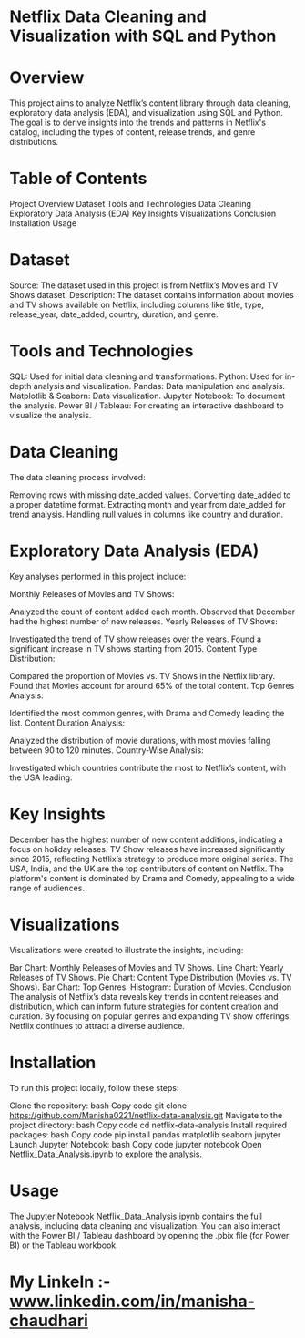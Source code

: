 # Netflix Data Cleaning and Visualization with SQL and Python
# Overview
This project aims to analyze Netflix’s content library through data cleaning, exploratory data analysis (EDA), and visualization using SQL and Python. The goal is to derive insights into the trends and patterns in Netflix's catalog, including the types of content, release trends, and genre distributions.

# Table of Contents
Project Overview
Dataset
Tools and Technologies
Data Cleaning
Exploratory Data Analysis (EDA)
Key Insights
Visualizations
Conclusion
Installation
Usage

# Dataset
Source: The dataset used in this project is from Netflix’s Movies and TV Shows dataset.
Description: The dataset contains information about movies and TV shows available on Netflix, including columns like title, type, release_year, date_added, country, duration, and genre.

# Tools and Technologies
SQL: Used for initial data cleaning and transformations.
Python: Used for in-depth analysis and visualization.
Pandas: Data manipulation and analysis.
Matplotlib & Seaborn: Data visualization.
Jupyter Notebook: To document the analysis.
Power BI / Tableau: For creating an interactive dashboard to visualize the analysis.

# Data Cleaning
The data cleaning process involved:

Removing rows with missing date_added values.
Converting date_added to a proper datetime format.
Extracting month and year from date_added for trend analysis.
Handling null values in columns like country and duration.

# Exploratory Data Analysis (EDA)
Key analyses performed in this project include:

Monthly Releases of Movies and TV Shows:

Analyzed the count of content added each month.
Observed that December had the highest number of new releases.
Yearly Releases of TV Shows:

Investigated the trend of TV show releases over the years.
Found a significant increase in TV shows starting from 2015.
Content Type Distribution:

Compared the proportion of Movies vs. TV Shows in the Netflix library.
Found that Movies account for around 65% of the total content.
Top Genres Analysis:

Identified the most common genres, with Drama and Comedy leading the list.
Content Duration Analysis:

Analyzed the distribution of movie durations, with most movies falling between 90 to 120 minutes.
Country-Wise Analysis:

Investigated which countries contribute the most to Netflix’s content, with the USA leading.

# Key Insights
December has the highest number of new content additions, indicating a focus on holiday releases.
TV Show releases have increased significantly since 2015, reflecting Netflix’s strategy to produce more original series.
The USA, India, and the UK are the top contributors of content on Netflix.
The platform's content is dominated by Drama and Comedy, appealing to a wide range of audiences.

# Visualizations
Visualizations were created to illustrate the insights, including:

Bar Chart: Monthly Releases of Movies and TV Shows.
Line Chart: Yearly Releases of TV Shows.
Pie Chart: Content Type Distribution (Movies vs. TV Shows).
Bar Chart: Top Genres.
Histogram: Duration of Movies.
Conclusion
The analysis of Netflix’s data reveals key trends in content releases and distribution, which can inform future strategies for content creation and curation. By focusing on popular genres and expanding TV show offerings, Netflix continues to attract a diverse audience.

# Installation
To run this project locally, follow these steps:

Clone the repository:
bash
Copy code
git clone https://github.com/Manisha0221/netflix-data-analysis.git
Navigate to the project directory:
bash
Copy code
cd netflix-data-analysis
Install required packages:
bash
Copy code
pip install pandas matplotlib seaborn jupyter
Launch Jupyter Notebook:
bash
Copy code
jupyter notebook
Open Netflix_Data_Analysis.ipynb to explore the analysis.

# Usage
The Jupyter Notebook Netflix_Data_Analysis.ipynb contains the full analysis, including data cleaning and visualization.
You can also interact with the Power BI / Tableau dashboard by opening the .pbix file (for Power BI) or the Tableau workbook.

# My LinkeIn :- www.linkedin.com/in/manisha-chaudhari
